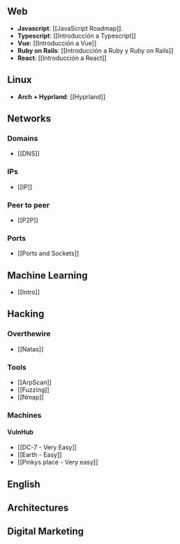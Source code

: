 ## Web
- **Javascript**: [[JavaScript Roadmap]].
- **Typescript**: [[Introducción a Typescript]]
- **Vue**: [[Introducción a Vue]]
- **Ruby on Rails**: [[Introducción a Ruby y Ruby on Rails]]
- **React**: [[Introducción a React]]

## Linux
- **Arch + Hyprland**: [[Hyprland]]

## Networks
### Domains
- [[DNS]]
### IPs
- [[IP]]
### Peer to peer
- [[P2P]]
### Ports
- [[Ports and Sockets]]

## Machine Learning
- [[Intro]]

## Hacking
### Overthewire
- [[Natas]]
### Tools
- [[ArpScan]]
- [[Fuzzing]]
- [[Nmap]]

### Machines
#### VulnHub
- [[DC-7 - Very Easy]]
- [[Earth - Easy]]
- [[Pinkys place - Very easy]]

## English
## Architectures
## Digital Marketing
